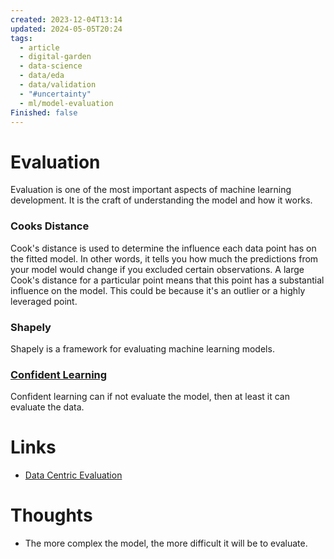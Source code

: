 ```yaml
---
created: 2023-12-04T13:14
updated: 2024-05-05T20:24
tags:
  - article
  - digital-garden
  - data-science
  - data/eda
  - data/validation
  - "#uncertainty"
  - ml/model-evaluation
Finished: false
---
```

# Evaluation
Evaluation is one of the most important aspects of machine learning development. It is the craft of understanding the model and how it works. 




### Cooks Distance
Cook's distance is used to determine the influence each data point has on the fitted model. In other words, it tells you how much the predictions from your model would change if you excluded certain observations. A large Cook's distance for a particular point means that this point has a substantial influence on the model. This could be because it's an outlier or a highly leveraged point.

### Shapely
Shapely is a framework for evaluating machine learning models. 


### [Confident Learning](Confident%20Learning.md) 
Confident learning can if not evaluate the model, then at least it can evaluate the data.

# Links
- [Data Centric Evaluation](https://dcai.csail.mit.edu/2024/data-centric-evaluation/)

# Thoughts 
- The more complex the model, the more difficult it will be to evaluate. 


